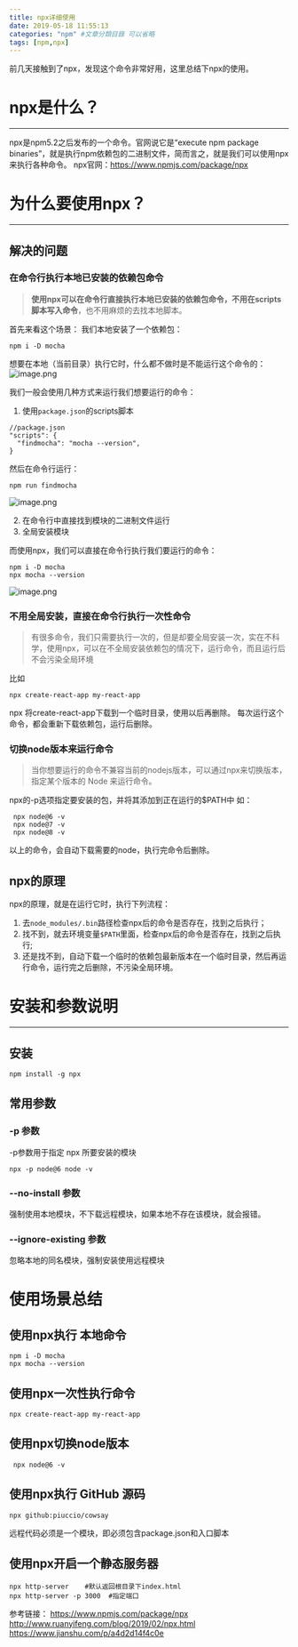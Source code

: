 ```yaml
---
title: npx详细使用
date: 2019-05-18 11:55:13
categories: "npm" #文章分類目錄 可以省略
tags: [npm,npx]
---
```

前几天接触到了npx，发现这个命令非常好用，这里总结下npx的使用。
<!--more-->




# npx是什么？
***
npx是npm5.2之后发布的一个命令。官网说它是“execute npm package binaries”，就是执行npm依赖包的二进制文件，简而言之，就是我们可以使用npx来执行各种命令。
npx官网：https://www.npmjs.com/package/npx

# 为什么要使用npx？
***
## 解决的问题
### 在命令行执行本地已安装的依赖包命令
>__使用npx可以在命令行直接执行本地已安装的依赖包命令，不用在scripts脚本写入命令__，也不用麻烦的去找本地脚本。

首先来看这个场景：
我们本地安装了一个依赖包：
```
npm i -D mocha
```
想要在本地（当前目录）执行它时，什么都不做时是不能运行这个命令的：
![image.png](https://upload-images.jianshu.io/upload_images/15009210-3b360d8c00b6d9db.png?imageMogr2/auto-orient/strip%7CimageView2/2/w/1240)

我们一般会使用几种方式来运行我们想要运行的命令：
1. 使用`package.json`的scripts脚本
```
//package.json
"scripts": {
  "findmocha": "mocha --version",
}
```
然后在命令行运行：
```
npm run findmocha
```
![image.png](https://upload-images.jianshu.io/upload_images/15009210-352a9b70d2c491f7.png?imageMogr2/auto-orient/strip%7CimageView2/2/w/1240)

2. 在命令行中直接找到模块的二进制文件运行
3. 全局安装模块

而使用npx，我们可以直接在命令行执行我们要运行的命令：
```
npm i -D mocha
npx mocha --version
```
![image.png](https://upload-images.jianshu.io/upload_images/15009210-0c46415adf29b0d2.png?imageMogr2/auto-orient/strip%7CimageView2/2/w/1240)
### 不用全局安装，直接在命令行执行一次性命令
>有很多命令，我们只需要执行一次的，但是却要全局安装一次，实在不科学，使用npx，可以在不全局安装依赖包的情况下，运行命令，而且运行后不会污染全局环境

比如
```
npx create-react-app my-react-app
```
npx 将create-react-app下载到一个临时目录，使用以后再删除。
每次运行这个命令，都会重新下载依赖包，运行后删除。
### 切换node版本来运行命令
>当你想要运行的命令不兼容当前的nodejs版本，可以通过npx来切换版本，指定某个版本的 Node 来运行命令。

npx的-p选项指定要安装的包，并将其添加到正在运行的$PATH中
如：
```
 npx node@6 -v
 npx node@7 -v
 npx node@8 -v
```
以上的命令，会自动下载需要的node，执行完命令后删除。

## npx的原理
npx的原理，就是在运行它时，执行下列流程：
1. 去`node_modules/.bin`路径检查npx后的命令是否存在，找到之后执行；
2. 找不到，就去环境变量`$PATH`里面，检查npx后的命令是否存在，找到之后执行;
3. 还是找不到，自动下载一个临时的依赖包最新版本在一个临时目录，然后再运行命令，运行完之后删除，不污染全局环境。

# 安装和参数说明
***
## 安装
```
npm install -g npx
```
## 常用参数
###  -p 参数
-p参数用于指定 npx 所要安装的模块
```
npx -p node@6 node -v
```
### --no-install 参数
强制使用本地模块，不下载远程模块，如果本地不存在该模块，就会报错。
### --ignore-existing 参数
忽略本地的同名模块，强制安装使用远程模块
# 使用场景总结
## 使用npx执行 本地命令
```
npm i -D mocha
npx mocha --version
```
## 使用npx一次性执行命令
```
npx create-react-app my-react-app
```
## 使用npx切换node版本
```
 npx node@6 -v
```
## 使用npx执行 GitHub 源码
```
npx github:piuccio/cowsay
```
远程代码必须是一个模块，即必须包含package.json和入口脚本
## 使用npx开启一个静态服务器
```
npx http-server    #默认返回根目录下index.html
npx http-server -p 3000  #指定端口
```




参考链接：
https://www.npmjs.com/package/npx
http://www.ruanyifeng.com/blog/2019/02/npx.html
https://www.jianshu.com/p/a4d2d14f4c0e
